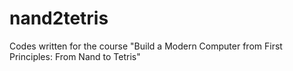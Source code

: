 # nand2tetris
Codes written for the course "Build a Modern Computer from First Principles: From Nand to Tetris"
